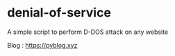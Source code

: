 # denial-of-service
A simple script to perform D-DOS attack on any website

Blog : https://pyblog.xyz
